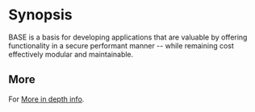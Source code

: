 # Synopsis

BASE is a basis for developing applications that are
valuable by offering functionality in a secure performant manner -- 
while remaining cost effectively modular and maintainable.

## More

For [More in depth info](./App.Base.Documentation/readme.md).

